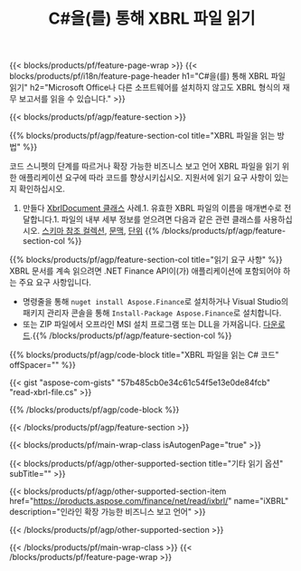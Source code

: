 ﻿---
title: C#을(를) 통해 XBRL 파일 읽기
description: XBRL 파일 읽기를 위한 샘플 코드입니다. API 예제 코드를 사용하여 .NET 기반 애플리케이션 내에서 배치 XBRL 파일을 읽으십시오. 
url: /ko/net/read/xbrl/
family: finance
platformtag: net
feature: read
informat: XBRL
outformat: 
otherformats: 
---
{{< blocks/products/pf/feature-page-wrap >}}
{{< blocks/products/pf/i18n/feature-page-header h1="C#을(를) 통해 XBRL 파일 읽기" h2="Microsoft Office나 다른 소프트웨어를 설치하지 않고도 XBRL 형식의 재무 보고서를 읽을 수 있습니다." >}}

{{< blocks/products/pf/agp/feature-section >}}

{{% blocks/products/pf/agp/feature-section-col title="XBRL 파일을 읽는 방법" %}}

코드 스니펫의 단계를 따르거나 확장 가능한 비즈니스 보고 언어 XBRL 파일을 읽기 위한 애플리케이션 요구에 따라 코드를 향상시키십시오. 지원서에 읽기 요구 사항이 있는지 확인하십시오.

1. 만들다 [XbrlDocument 클래스](https://apireference.aspose.com/finance/net/aspose.finance.xbrl/xbrldocument) 사례.1. 유효한 XBRL 파일의 이름을 매개변수로 전달합니다.1. 파일의 내부 세부 정보를 얻으려면 다음과 같은 관련 클래스를 사용하십시오. [스키마 참조 컬렉션](https://apireference.aspose.com/finance/net/aspose.finance.xbrl/schemarefcollection), [문맥](https://apireference.aspose.com/finance/net/aspose.finance.xbrl/context), [단위](https://apireference.aspose.com/finance/net/aspose.finance.xbrl/unit) 
{{% /blocks/products/pf/agp/feature-section-col %}}

{{% blocks/products/pf/agp/feature-section-col title="읽기 요구 사항" %}}
XBRL 문서를 계속 읽으려면 .NET Finance API이(가) 애플리케이션에 포함되어야 하는 주요 요구 사항입니다. 
- 명령줄을 통해 ```nuget install Aspose.Finance```로 설치하거나 Visual Studio의 패키지 관리자 콘솔을 통해 ```Install-Package Aspose.Finance```로 설치합니다.
- 또는 ZIP 파일에서 오프라인 MSI 설치 프로그램 또는 DLL을 가져옵니다. [다운로드](https://downloads.aspose.com/finance/net).{{% /blocks/products/pf/agp/feature-section-col %}}

{{% blocks/products/pf/agp/code-block title="XBRL 파일을 읽는 C# 코드" offSpacer="" %}}

{{< gist "aspose-com-gists" "57b485cb0e34c61c54f5e13e0de84fcb" "read-xbrl-file.cs" >}}

{{% /blocks/products/pf/agp/code-block %}}

{{< /blocks/products/pf/agp/feature-section >}}

{{< blocks/products/pf/main-wrap-class isAutogenPage="true" >}}

{{< blocks/products/pf/agp/other-supported-section title="기타 읽기 옵션" subTitle="" >}}

{{< blocks/products/pf/agp/other-supported-section-item href="https://products.aspose.com/finance/net/read/ixbrl/" name="iXBRL" description="인라인 확장 가능한 비즈니스 보고 언어" >}}

{{< /blocks/products/pf/agp/other-supported-section >}}

{{< /blocks/products/pf/main-wrap-class >}}
{{< /blocks/products/pf/feature-page-wrap >}}